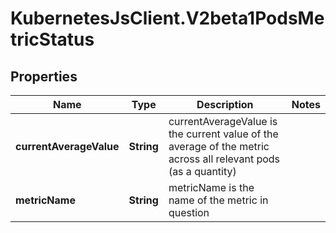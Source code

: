 # KubernetesJsClient.V2beta1PodsMetricStatus

## Properties
Name | Type | Description | Notes
------------ | ------------- | ------------- | -------------
**currentAverageValue** | **String** | currentAverageValue is the current value of the average of the metric across all relevant pods (as a quantity) | 
**metricName** | **String** | metricName is the name of the metric in question | 


